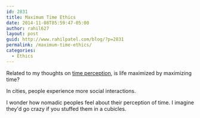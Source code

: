 ```yaml
---
id: 2831
title: Maximum Time Ethics
date: 2014-11-08T05:59:47-05:00
author: rahil627
layout: post
guid: http://www.rahilpatel.com/blog/?p=2831
permalink: /maximum-time-ethics/
categories:
  - Ethics
---
```

Related to my thoughts on <a href=" http://www.rahilpatel.com/blog/time-perception ">time perception</a>, is life maximized by maximizing time?

In cities, people experience more social interactions.

I wonder how nomadic peoples feel about their perception of time. I imagine they'd go crazy if you stuffed them in a cubicles.
